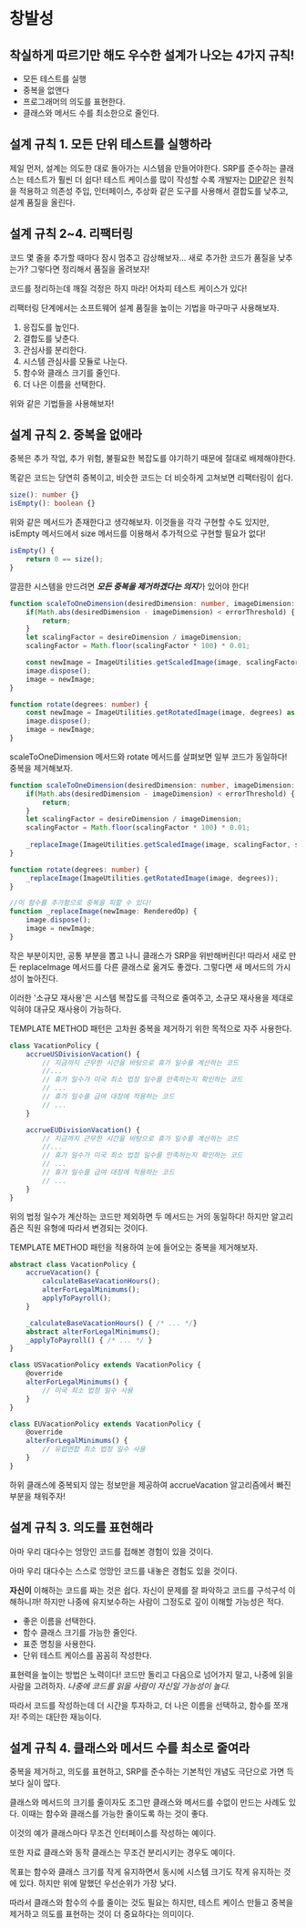 # 창발성
## 착실하게 따르기만 해도 우수한 설계가 나오는 4가지 규칙!
- 모든 테스트를 실행
- 중복을 없앤다
- 프로그래머의 의도를 표현한다.
- 클래스와 메서드 수를 최소한으로 줄인다.

## 설계 규칙 1. 모든 단위 테스트를 실행하라
제일 먼저, 설계는 의도한 대로 돌아가는 시스템을 만들어야한다.
SRP를 준수하는 클래스는 테스트가 훨씬 더 쉽다!
테스트 케이스를 많이 작성할 수록 개발자는 [DIP](https://shinsunyoung.tistory.com/82)같은 원칙을 적용하고 의존성 주입, 인터페이스, 추상화 같은 도구를 사용해서 결합도를 낮추고, 설계 품질을 올린다.

## 설계 규칙 2~4. 리팩터링
코드 몇 줄을 추가할 때마다 잠시 멈추고 감상해보자... 새로 추가한 코드가 품질을 낮추는가? 그렇다면 정리해서 품질을 올려보자!

코드를 정리하는데 깨질 걱정은 하지 마라! 어차피 테스트 케이스가 있다!

리팩터링 단계에서는 소프트웨어 설계 품질을 높이는 기법을 마구마구 사용해보자.

1. 응집도를 높인다.
2. 결합도를 낮춘다.
3. 관심사를 분리한다.
4. 시스템 관심사를 모듈로 나눈다.
5. 함수와 클래스 크기를 줄인다.
6. 더 나은 이름을 선택한다.

위와 같은 기법들을 사용해보자!

## 설계 규칙 2. 중복을 없애라
중복은 추가 작업, 추가 위험, 불필요한 복잡도를 야기하기 때문에 절대로 배제해야한다.

똑같은 코드는 당연히 중복이고, 비슷한 코드는 더 비슷하게 고쳐보면 리팩터링이 쉽다.

```typescript
size(): number {}
isEmpty(): boolean {}
```
위와 같은 메서드가 존재한다고 생각해보자. 이것들을 각각 구현할 수도 있지만, isEmpty 메서드에서 size 메서드를 이용해서 추가적으로 구현할 필요가 없다!

```typescript
isEmpty() {
	return 0 == size();
}
```

깔끔한 시스템을 만드려면 ***모든 중복을 제거하겠다는 의지***가 있어야 한다!

```typescript
function scaleToOneDimension(desiredDimension: number, imageDimension: number) {
    if(Math.abs(desiredDimension - imageDimension) < errorThreshold) {
        return;
    }
    let scalingFactor = desireDimension / imageDimension;
    scalingFactor = Math.floor(scalingFactor * 100) * 0.01;

    const newImage = ImageUtilities.getScaledImage(image, scalingFactor, scalingFactor) as RenderOp;
    image.dispose();
    image = newImage;
}

function rotate(degrees: number) {
    const newImage = ImageUtilities.getRotatedImage(image, degrees) as RenderedOp; 
    image.dispose();
    image = newImage;
}
```

scaleToOneDimension 메서드와 rotate 메서드를 살펴보면 일부 코드가 동일하다! 중복을 제거해보자.

```typescript
function scaleToOneDimension(desiredDimension: number, imageDimension: double) {
    if(Math.abs(desiredDimension - imageDimension) < errorThreshold) {
        return;
    }
    let scalingFactor = desireDimension / imageDimension;
    scalingFactor = Math.floor(scalingFactor * 100) * 0.01;
    
    _replaceImage(ImageUtilities.getScaledImage(image, scalingFactor, scalingFactor));
}

function rotate(degrees: number) {
    _replaceImage(ImageUtilities.getRotatedImage(image, degrees));
}

//이 함수를 추가함으로 중복을 피할 수 있다!
function _replaceImage(newImage: RenderedOp) {
    image.dispose();
    image = newImage;
}
```

작은 부분이지만, 공통 부분을 뽑고 나니 클래스가 SRP을 위반해버린다! 따라서 새로 만든 replaceImage 메서드를 다른 클래스로 옮겨도 좋겠다. 그렇다면 새 메서드의 가시성이 높아진다.

이러한 '소규모 재사용'은 시스템 복잡도를 극적으로 줄여주고, 소규모 재사용을 제대로 익혀야 대규모 재사용이 가능하다.

TEMPLATE METHOD 패턴은 고차원 중복을 제거하기 위한 목적으로 자주 사용한다.
```typescript
class VacationPolicy {
    accrueUSDivisionVacation() {
        // 지금까지 근무한 시간을 바탕으로 휴가 일수를 계산하는 코드
        //...
        // 휴가 일수가 미국 최소 법정 일수를 만족하는지 확인하는 코드
        // ...
        // 휴가 일수를 급여 대장에 적용하는 코드
        // ...
    }

    accrueEUDivisionVacation() {
        // 지금까지 근무한 시간을 바탕으로 휴가 일수를 계산하는 코드
        //...
        // 휴가 일수가 미국 최소 법정 일수를 만족하는지 확인하는 코드
        // ...
        // 휴가 일수를 급여 대장에 적용하는 코드
        // ...
    }
}
```
위의 법정 일수가 계산하는 코드만 제외하면 두 메서드는 거의 동일하다! 하지만 알고리즘은 직원 유형에 따라서 변경되는 것이다.

TEMPLATE METHOD 패턴을 적용하여 눈에 들어오는 중복을 제거해보자.
```typescript
abstract class VacationPolicy {
    accrueVacation() {
        calculateBaseVacationHours();
        alterForLegalMinimums();
        applyToPayroll();
    }

    _calculateBaseVacationHours() { /* ... */}
    abstract alterForLegalMinimums();
    _applyToPayroll() { /* ... */ }
}

class USVacationPolicy extends VacationPolicy {
    @override
    alterForLegalMinimums() {
        // 미국 최소 법정 일수 사용
    }
}

class EUVacationPolicy extends VacationPolicy {
    @override
    alterForLegalMinimums() {
        // 유럽연합 최소 법정 일수 사용
    }
}
```
하위 클래스에 중복되지 않는 정보만을 제공하여 accrueVacation 알고리즘에서 빠진 부분을 채워주자!

## 설계 규칙 3. 의도를 표현해라
아마 우리 대다수는 엉망인 코드를 접해본 경험이 있을 것이다.

아마 우리 대다수는 스스로 엉망인 코드를 내놓은 경험도 있을 것이다.

**자신이** 이해하는 코드를 짜는 것은 쉽다. 자신이 문제를 잘 파악하고 코드를 구석구석 이해하니까! 하지만 나중에 유지보수하는 사람이 그정도로 깊이 이해할 가능성은 적다.

- 좋은 이름을 선택한다.
- 함수 클래스 크기를 가능한 줄인다.
- 표준 명칭을 사용한다.
- 단위 테스트 케이스를 꼼꼼히 작성한다.

표현력을 높이는 방법은 노력이다! 코드만 돌리고 다음으로 넘어가지 말고, 나중에 읽을 사람을 고려하자. *나중에 코드를 읽을 사람이 자신일 가능성이 높다.*

따라서 코드를 작성하는데 더 시간을 투자하고, 더 나은 이름을 선택하고, 함수를 쪼개자! 주의는 대단한 재능이다.

## 설계 규칙 4. 클래스와 메서드 수를 최소로 줄여라
중복을 제거하고, 의도를 표현하고, SRP를 준수하는 기본적인 개념도 극단으로 가면 득보다 실이 많다.

클래스와 메서드의 크기를 줄이자도 조그만 클래스와 메서드를 수없이 만드는 사례도 있다. 이때는 함수와 클래스를 가능한 줄이도록 하는 것이 좋다.

이것의 예가 클래스마다 무조건 인터페이스를 작성하는 예이다.

또한 자료 클래스와 동작 클래스는 무조건 분리시키는 경우도 예이다.

목표는 함수와 클래스 크기를 작게 유지하면서 동시에 시스템 크기도 작게 유지하는 것에 있다. 하지만 위에 말했던 우선순위가 가장 낮다.

따라서 클래스와 함수의 수를 줄이는 것도 필요는 하지만, 테스트 케이스 만들고 중복을 제거하고 의도를 표현하는 것이 더 중요하다는 의미이다.